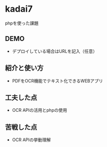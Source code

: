 # kadai7
phpを使った課題

## DEMO

  - デプロイしている場合はURLを記入（任意）

## 紹介と使い方

  - PDFをOCR機能でテキスト化できるWEBアプリ

## 工夫した点

  - OCR APIの活用とphpの使用

## 苦戦した点

  - OCR APIの挙動理解
